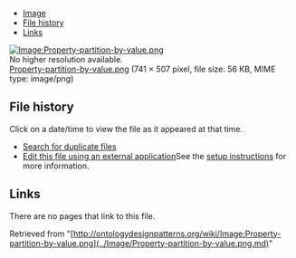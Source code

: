 * [Image](../Image/Property-partition-by-value.png.md#file)
* [File history](../Image/Property-partition-by-value.png.md#filehistory)
* [Links](../Image/Property-partition-by-value.png.md#filelinks)

[![Image:Property-partition-by-value.png](../../../images/4/48/Property-partition-by-value.png)](../../../images/4/48/Property-partition-by-value.png)  
No higher resolution available.  
[Property-partition-by-value.png](../../../images/4/48/Property-partition-by-value.png)‎ (741 × 507 pixel, file size: 56 KB, MIME type: image/png)

## File history

Click on a date/time to view the file as it appeared at that time.



  
* [Search for duplicate files](http://ontologydesignpatterns.org/wiki/Special:FileDuplicateSearch/Property-partition-by-value.png "Special:FileDuplicateSearch/Property-partition-by-value.png")
* [Edit this file using an external application](http://ontologydesignpatterns.org/wiki/index.php?title=Image:Property-partition-by-value.png&action=edit&externaledit=true&mode=file "Image:Property-partition-by-value.png")See the [setup instructions](http://www.mediawiki.org/wiki/Manual:External_editors "http://www.mediawiki.org/wiki/Manual:External_editors") for more information.

## Links



There are no pages that link to this file.




Retrieved from "[http://ontologydesignpatterns.org/wiki/Image:Property-partition-by-value.png](../Image/Property-partition-by-value.png.md)"